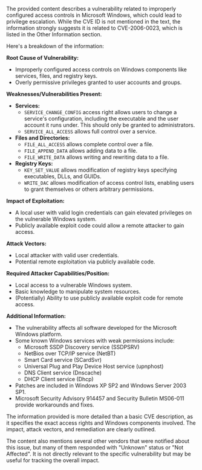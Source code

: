 The provided content describes a vulnerability related to improperly configured access controls in Microsoft Windows, which could lead to privilege escalation. While the CVE ID is not mentioned in the text, the information strongly suggests it is related to CVE-2006-0023, which is listed in the Other Information section.

Here's a breakdown of the information:

**Root Cause of Vulnerability:**
- Improperly configured access controls on Windows components like services, files, and registry keys.
- Overly permissive privileges granted to user accounts and groups.

**Weaknesses/Vulnerabilities Present:**
- **Services:**
    - `SERVICE_CHANGE_CONFIG` access right allows users to change a service's configuration, including the executable and the user account it runs under. This should only be granted to administrators.
    - `SERVICE_ALL_ACCESS` allows full control over a service.
- **Files and Directories:**
    - `FILE_ALL_ACCESS` allows complete control over a file.
    - `FILE_APPEND_DATA` allows adding data to a file.
    - `FILE_WRITE_DATA` allows writing and rewriting data to a file.
- **Registry Keys:**
    - `KEY_SET_VALUE` allows modification of registry keys specifying executables, DLLs, and GUIDs.
    - `WRITE_DAC` allows modification of access control lists, enabling users to grant themselves or others arbitrary permissions.

**Impact of Exploitation:**
- A local user with valid login credentials can gain elevated privileges on the vulnerable Windows system.
- Publicly available exploit code could allow a remote attacker to gain access.

**Attack Vectors:**
- Local attacker with valid user credentials.
- Potential remote exploitation via publicly available code.

**Required Attacker Capabilities/Position:**
- Local access to a vulnerable Windows system.
- Basic knowledge to manipulate system resources.
- (Potentially) Ability to use publicly available exploit code for remote access.

**Additional Information:**
- The vulnerability affects all software developed for the Microsoft Windows platform.
- Some known Windows services with weak permissions include:
    - Microsoft SSDP Discovery service (SSDPSRV)
    - NetBios over TCP/IP service (NetBT)
    - Smart Card service (SCardSvr)
    - Universal Plug and Play Device Host service (upnphost)
    - DNS Client service (Dnscache)
    - DHCP Client service (Dhcp)
- Patches are included in Windows XP SP2 and Windows Server 2003 SP1.
- Microsoft Security Advisory 914457 and Security Bulletin MS06-011 provide workarounds and fixes.

The information provided is more detailed than a basic CVE description, as it specifies the exact access rights and Windows components involved. The impact, attack vectors, and remediation are clearly outlined.

The content also mentions several other vendors that were notified about this issue, but many of them responded with "Unknown" status or "Not Affected". It is not directly relevant to the specific vulnerability but may be useful for tracking the overall impact.